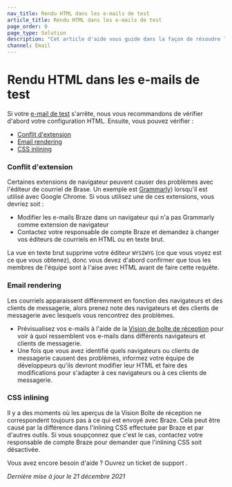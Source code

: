```yaml
---
nav_title: Rendu HTML dans les e-mails de test
article_title: Rendu HTML dans les e-mails de test
page_order: 0
page_type: Solution
description: "Cet article d'aide vous guide dans la façon de résoudre les problèmes de rendu HTML dans les courriels de test."
channel: Email
---
```


# Rendu HTML dans les e-mails de test

Si votre [e-mail de test][37] s'arrête, nous vous recommandons de vérifier d'abord votre configuration HTML. Ensuite, vous pouvez vérifier :

* [Conflit d'extension](#check-conflicts)
* [Email rendering](#check-rendering)
* [CSS inlining](#switch-css-inlining)

### Conflit d'extension

Certaines extensions de navigateur peuvent causer des problèmes avec l'éditeur de courriel de Brase. Un exemple est [Grammarly][38]) lorsqu'il est utilisé avec Google Chrome. Si vous utilisez une de ces extensions, vous devriez soit :
- Modifier les e-mails Braze dans un navigateur qui n'a pas Grammarly comme extension de navigateur
- Contactez votre responsable de compte Braze et demandez à changer vos éditeurs de courriels en HTML ou en texte brut.

La vue en texte brut supprime votre éditeur `WYSIWYG` (ce que vous voyez est ce que vous obtenez), donc vous devez d'abord confirmer que tous les membres de l'équipe sont à l'aise avec HTML avant de faire cette requête.

### Email rendering

Les courriels apparaissent différemment en fonction des navigateurs et des clients de messagerie, alors prenez note des navigateurs et des clients de messagerie avec lesquels vous rencontrez des problèmes.

- Prévisualisez vos e-mails à l'aide de la [Vision de boîte de réception]({{site.baseurl}}/user_guide/message_building_by_channel/email/inbox_vision/#inbox-vision/) pour voir à quoi ressemblent vos e-mails dans différents navigateurs et clients de messagerie.
- Une fois que vous avez identifié quels navigateurs ou clients de messagerie causent des problèmes, informez votre équipe de développeurs qu'ils devront modifier leur HTML et faire des modifications pour s'adapter à ces navigateurs ou à ces clients de messagerie.

### CSS inlining

Il y a des moments où les aperçus de la Vision Boîte de réception ne correspondent toujours pas à ce qui est envoyé avec Braze. Cela peut être causé par la différence dans l'inlining CSS effectuée par Braze et par d'autres outils. Si vous soupçonnez que c'est le cas, contactez votre responsable de compte Braze pour demander que l'inlining CSS soit désactivée.

Vous avez encore besoin d'aide ? Ouvrez un ticket de support []({{site.baseurl}}/braze_support/).

_Dernière mise à jour le 21 décembre 2021_

[37]: {{site.baseurl}}/developer_guide/platform_wide/sending_test_messages/#sending-a-test-push-notification-or-in-app-messages-a-classmargin-fix-namepush-inapp-testa
[38]: https://chrome.google.com/webstore/detail/grammarly-for-chrome/kbfnbcaeplbcioakkpcpgfkobkghlhen?hl=en
